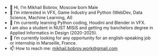 - 👋 Hi, I’m Mikhail Bobrov, Moscow born Male
- 👀 I’m interested in VFX, Game Industry and Python (WebDev, Data Science, Machine Learning, AI)
- 🌱 I’m currently learning Python coding, Houdini and Blender in VFX.
- I am also a student in NUST MISiS and getting my banchelors degree in Applied Informatics in Design (2020-2025).
- 💞️ I’m currently looking for any opportunity for an english-speaking job or internship in Marseille, France. 
- 📫 How to reach me: mikhail.bobrov.work@gmail.com
